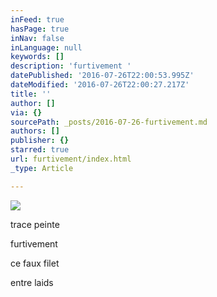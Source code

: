 ```yaml
---
inFeed: true
hasPage: true
inNav: false
inLanguage: null
keywords: []
description: 'furtivement '
datePublished: '2016-07-26T22:00:53.995Z'
dateModified: '2016-07-26T22:00:27.217Z'
title: ''
author: []
via: {}
sourcePath: _posts/2016-07-26-furtivement.md
authors: []
publisher: {}
starred: true
url: furtivement/index.html
_type: Article

---
```

![](https://the-grid-user-content.s3-us-west-2.amazonaws.com/89de2abd-2b73-46cc-943a-c3e43965d221.jpg)

trace peinte

furtivement 

ce faux filet

entre laids